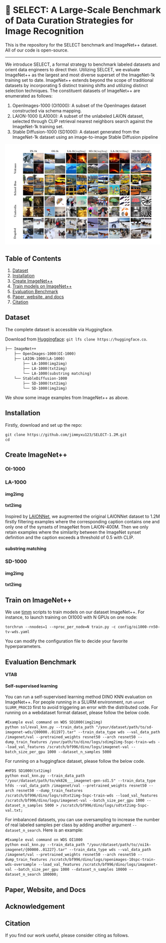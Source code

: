 # 🌋 SELECT: A Large-Scale Benchmark of Data Curation Strategies for Image Recognition
This is the repository for the SELECT benchmark and ImageNet++ dataset. All of our code is open-source.

---

We introduce SELECT, a formal strategy to benchmark labeled datasets and orient data engineers to direct their. Utilizing SELCET, we evaluate ImageNet++ as the largest and most diverse superset of the ImageNet-1k training set to date. ImageNet++ extends beyond the scope of traditional datasets by incorporating 5 distinct training shifts and utilizing distinct selection techniques. The constituent datasets of ImageNet++ are enumerated as follows:
1. OpenImages-1000 (OI1000): A subset of the OpenImages dataset constructed via schema mapping.
2. LAION-1000 (LA1000): A subset of the unlabeled LAION dataset, selected through CLIP retrieval nearest neighbors search against the ImageNet-1k training set.
3. Stable Diffusion-1000 (SD1000): A dataset generated from the ImageNet-1k dataset using an image-to-image Stable Diffusion pipeline

![ImageNet++ comparison](images/imagenetpp.jpg)

## Table of Contents

1. [Dataset](#dataset)
2. [Installation](#installation)
3. [Create ImageNet++](#imagenetpp)
4. [Train models on ImageNet++](#Train)
5. [Evaluation Benchmark](#eval)
6. [Paper, website, and docs](#paper)
7. [Citation](#citation)

## Dataset 
The complete dataset is accessible via Huggingface.

Download from [Huggingface](https://huggingface.co): `git lfs clone https://huggingface.co`.

```
├── ImageNet++
    ├── OpenImages-1000(OI-1000)
    ├── LAION-1000(LA-1000)
        ├── LA-1000(img2img)
        ├── LA-1000(txt2img)
        └── LA-1000(substring matching)
    └── StableDiffusion-1000
        ├── SD-1000(txt2img)
        └── SD-1000(img2img)
``` 
We show some image examples from ImageNet++ as above. 

## Installation
Firstly, download and set up the repo:
```
git clone https://github.com/jimmyxu123/SELECT-1.2M.git
cd 
```
## Create ImageNet++  
### OI-1000

### LA-1000
#### img2img
#### txt2img
Inspired by [LAIONNet](https://github.com/alishiraliGit/eval-on-laion), we augmented the original LAIONNet dataset to 1.2M firstly filtering examples where the corresponding caption contains one and only one of the synsets of ImageNet from LAION-400M. Then we only retain examples where the similarity between the ImageNet synset definition and the caption exceeds a threshold of 0.5 with CLIP.
#### substring matching

### SD-1000
#### img2img
#### txt2img

## Train on ImageNet++
We use [timm](https://github.com/huggingface/pytorch-image-models) scripts to train models on our dataset ImageNet++. For instance, to launch training on OI1000 with N GPUs on one node:
```
torchrun --nnodes=1 --nproc_per_node=N train.py -c config/oi1000-rn50-tv-wds.yaml
```
You can modify the configuration file to decide your favorite hyperparameters.

## Evaluation Benchmark

#### VTAB

#### Self-supervised learning
You can run a self-supervised learning method DINO KNN evaluation on ImageNet++. For people running in a SLURM environment, run `unset SLURM_PROCID` first to avoid triggering an error with the distributed code. 
For running on a webdataset format dataset, please follow the below code. 
```
#Example eval command on WDS SD1000(img2img)
python ssl/eval_knn.py --train_data_path "/your/dataset/path/to/sd-imagenet-wds/{00000..01197}.tar" --train_data_type wds --val_data_path /imagenet/val --pretrained_weights resnet50 --arch resnet50 --dump_train_features /your/path/to/dino/logs/sdimg2img-5spc-train-wds --load_val_features /scratch/bf996/dino/logs/imagenet-val --batch_size_per_gpu 1000 --dataset_n_samples 5000
```
For running on a huggingface dataset, please follow the below code.
```
#HFDS SD1000(txt2img)
python eval_knn.py --train_data_path "/your/dataset/path/to/ek826___imagenet-gen-sd1.5" --train_data_type hfds --val_data_path /imagenet/val --pretrained_weights resnet50 --arch resnet50 --dump_train_features /scratch/bf996/dino/logs/sdtxt2img-5spc-train-wds --load_val_features /scratch/bf996/dino/logs/imagenet-val --batch_size_per_gpu 1000 --dataset_n_samples 5000 > /scratch/bf996/dino/logs/sdtxt2img-5spc-val.txt;
```
For imbalanced datasets, you can use oversampling to increase the number of real labeled samples per class by adding another argument `--dataset_n_search`. Here is an example:
```
#Example eval command on WDS OI1000
python eval_knn.py --train_data_path "/your/dataset/path/to//oi1k-imagenet/{00000..01227}.tar" --train_data_type wds --val_data_path /imagenet/val --pretrained_weights resnet50 --arch resnet50 --dump_train_features /scratch/bf996/dino/logs/openimages-10spc-train-wds-oversample --load_val_features /scratch/bf996/dino/logs/imagenet-val --batch_size_per_gpu 1000 --dataset_n_samples 10000 --dataset_n_search 100000;
```


## Paper, Website, and Docs
<h2 id="paper"></h2>

## Acknowledgement


## Citation

If you find our work useful, please consider citing as follows.

